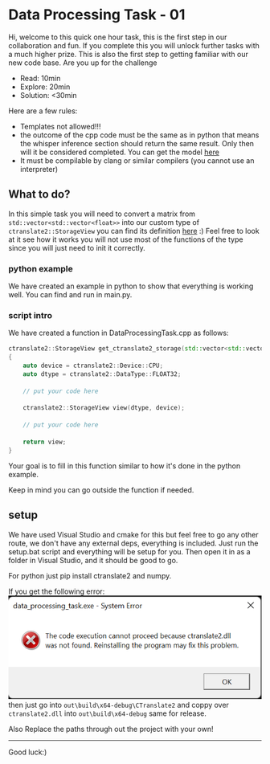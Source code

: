 # Data Processing Task - 01

Hi, welcome to this quick one hour task, this is the
first step in our collaboration and fun. If you complete this
you will unlock further tasks with a much higher prize. This
is also the first step to getting familiar with our new code base.
Are you up for the challenge

- Read: 10min
- Explore: 20min
- Solution: <30min

Here are a few rules:
- Templates not allowed!!!
- the outcome of the cpp code must be the same as in python that means the whisper inference section should return the same result.
Only then will it be considered completed. You can get the model [here](https://drive.google.com/file/d/1LRuLd0XeNXsz609KP1ZxhqMd5_6dj9KC/view?usp=sharing)
- It must be compilable by clang or similar compilers (you cannot use an interpreter)

## What to do?

In this simple task you will need to convert a matrix from
`std::vector<std::vector<float>>` into our custom type of
`ctranslate2::StorageView` you can find its definition
[here](https://github.com/OpenNMT/CTranslate2/blob/5f9aac6d3cf240a2f47dcc663f608bb445d41218/src/storage_view.cc)
:) Feel free to look at it see how it works you will not use most
of the functions of the type since you will just need to init 
it correctly.

### python example

We have created an example in python to show that everything is
working well. You can find and run in main.py.

### script intro
We have created a function in DataProcessingTask.cpp as follows: 
```cpp
ctranslate2::StorageView get_ctranslate2_storage(std::vector<std::vector<float>>& segment)
{
    auto device = ctranslate2::Device::CPU;
    auto dtype = ctranslate2::DataType::FLOAT32;

    // put your code here

    ctranslate2::StorageView view(dtype, device);

    // put your code here

    return view;
}
```
Your goal is to fill in this function similar to how it's done in
the python example.

Keep in mind you can go outside the function if needed. 

## setup

We have used Visual Studio and cmake for this but feel free
to go any other route, we don't have any external deps, 
everything is included. Just run the setup.bat script and
everything will be setup for you. Then open it in 
as a folder in Visual Studio, and it should be good to go.

For python just pip install ctranslate2 and numpy.

If you get the following error: ![img.png](img.png)
then just go into `out\build\x64-debug\CTranslate2`
and coppy over `ctranslate2.dll` into `out\build\x64-debug`
same for release.

Also Replace the paths through out the project with your own!

---
Good luck:)
